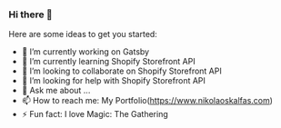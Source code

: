 ### Hi there 👋


Here are some ideas to get you started:

- 🔭 I’m currently working on Gatsby
- 🌱 I’m currently learning Shopify Storefront API
- 👯 I’m looking to collaborate on Shopify Storefront API
- 🤔 I’m looking for help with Shopify Storefront API
- 💬 Ask me about ...
- 📫 How to reach me: My Portfolio(https://www.nikolaoskalfas.com)
- ⚡ Fun fact: I love Magic: The Gathering

